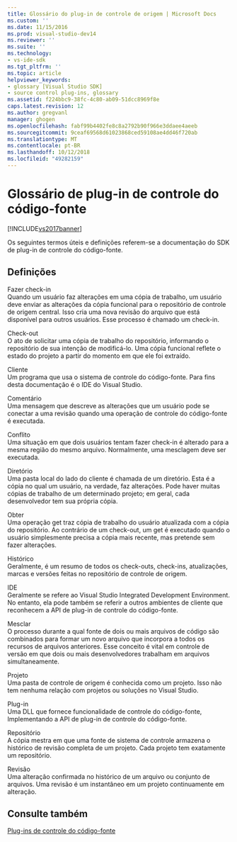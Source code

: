 ```yaml
---
title: Glossário do plug-in de controle de origem | Microsoft Docs
ms.custom: ''
ms.date: 11/15/2016
ms.prod: visual-studio-dev14
ms.reviewer: ''
ms.suite: ''
ms.technology:
- vs-ide-sdk
ms.tgt_pltfrm: ''
ms.topic: article
helpviewer_keywords:
- glossary [Visual Studio SDK]
- source control plug-ins, glossary
ms.assetid: f224bbc9-38fc-4c80-ab09-51dcc8969f8e
caps.latest.revision: 12
ms.author: gregvanl
manager: ghogen
ms.openlocfilehash: fabf99b4402fe8c8a2792b90f966e3ddaee4aeeb
ms.sourcegitcommit: 9ceaf69568d61023868ced59108ae4dd46f720ab
ms.translationtype: MT
ms.contentlocale: pt-BR
ms.lasthandoff: 10/12/2018
ms.locfileid: "49282159"
---
```

# <a name="source-control-plug-in-glossary"></a>Glossário de plug-in de controle do código-fonte
[!INCLUDE[vs2017banner](../includes/vs2017banner.md)]

Os seguintes termos úteis e definições referem-se a documentação do SDK de plug-in de controle do código-fonte.  
  
## <a name="definitions"></a>Definições  
 Fazer check-in  
 Quando um usuário faz alterações em uma cópia de trabalho, um usuário deve enviar as alterações da cópia funcional para o repositório de controle de origem central. Isso cria uma nova revisão do arquivo que está disponível para outros usuários. Esse processo é chamado um check-in.  
  
 Check-out  
 O ato de solicitar uma cópia de trabalho do repositório, informando o repositório de sua intenção de modificá-lo. Uma cópia funcional reflete o estado do projeto a partir do momento em que ele foi extraído.  
  
 Cliente  
 Um programa que usa o sistema de controle do código-fonte. Para fins desta documentação é o IDE do Visual Studio.  
  
 Comentário  
 Uma mensagem que descreve as alterações que um usuário pode se conectar a uma revisão quando uma operação de controle do código-fonte é executada.  
  
 Conflito  
 Uma situação em que dois usuários tentam fazer check-in é alterado para a mesma região do mesmo arquivo. Normalmente, uma mesclagem deve ser executada.  
  
 Diretório  
 Uma pasta local do lado do cliente é chamada de um diretório. Esta é a cópia no qual um usuário, na verdade, faz alterações. Pode haver muitas cópias de trabalho de um determinado projeto; em geral, cada desenvolvedor tem sua própria cópia.  
  
 Obter  
 Uma operação get traz cópia de trabalho do usuário atualizada com a cópia do repositório. Ao contrário de um check-out, um get é executado quando o usuário simplesmente precisa a cópia mais recente, mas pretende sem fazer alterações.  
  
 Histórico  
 Geralmente, é um resumo de todos os check-outs, check-ins, atualizações, marcas e versões feitas no repositório de controle de origem.  
  
 IDE  
 Geralmente se refere ao Visual Studio Integrated Development Environment. No entanto, ela pode também se referir a outros ambientes de cliente que reconhecem a API de plug-in de controle do código-fonte.  
  
 Mesclar  
 O processo durante a qual fonte de dois ou mais arquivos de código são combinados para formar um novo arquivo que incorpora a todos os recursos de arquivos anteriores. Esse conceito é vital em controle de versão em que dois ou mais desenvolvedores trabalham em arquivos simultaneamente.  
  
 Projeto  
 Uma pasta de controle de origem é conhecida como um projeto. Isso não tem nenhuma relação com projetos ou soluções no Visual Studio.  
  
 Plug-in  
 Uma DLL que fornece funcionalidade de controle do código-fonte, Implementando a API de plug-in de controle do código-fonte.  
  
 Repositório  
 A cópia mestra em que uma fonte de sistema de controle armazena o histórico de revisão completa de um projeto. Cada projeto tem exatamente um repositório.  
  
 Revisão  
 Uma alteração confirmada no histórico de um arquivo ou conjunto de arquivos. Uma revisão é um instantâneo em um projeto continuamente em alteração.  
  
## <a name="see-also"></a>Consulte também  
 [Plug-ins de controle do código-fonte](../extensibility/source-control-plug-ins.md)

